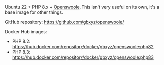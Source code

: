 Ubuntu 22 + PHP 8.x + [Openswoole](https://openswoole.com/). This isn't very useful on its own, it's a base image for other things.

GitHub repository: https://github.com/gbxyz/openswoole/

Docker Hub images:

* PHP 8.2: https://hub.docker.com/repository/docker/gbxyz/openswoole:php82
* PHP 8.3: https://hub.docker.com/repository/docker/gbxyz/openswoole:php83
